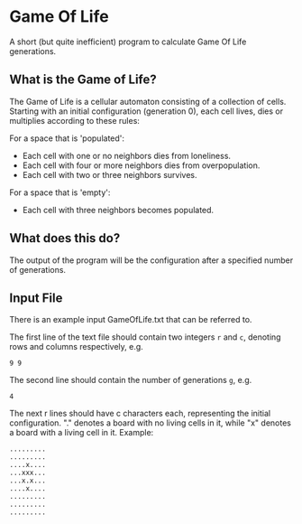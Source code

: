 # Game Of Life

A short (but quite inefficient) program to calculate Game Of Life generations.

## What is the Game of Life?
The Game of Life is a cellular automaton consisting of a collection of cells. Starting with an initial configuration (generation 0), each cell lives, dies or multiplies according to these rules:

For a space that is 'populated':
- Each cell with one or no neighbors dies from loneliness.
- Each cell with four or more neighbors dies from overpopulation.
- Each cell with two or three neighbors survives.

For a space that is 'empty':
- Each cell with three neighbors becomes populated.

## What does this do?

The output of the program will be the configuration after a specified number of generations.

## Input File

There is an example input GameOfLife.txt that can be referred to.

The first line of the text file should contain two integers ```r``` and ```c```, denoting rows and columns respectively, e.g.
```
9 9
```

The second line should contain the number of generations ```g```, e.g.
```
4
```

The next r lines should have c characters each, representing the initial configuration.
"." denotes a board with no living cells in it, while "x" denotes a board with a living cell in it.
Example:
```
.........
.........
....x....
...xxx...
...x.x...
....x....
.........
.........
.........
```



